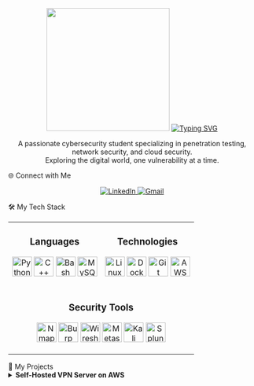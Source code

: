 <div align="center">

<!-- Animated "Hacker" GIF -->

<img src="https://www.google.com/search?q=https://media.giphy.com/media/qgQUggAC3Pfv687qPC/giphy.gif" width="250" />

<!-- Typing SVG Animation -->

<a href="https://git.io/typing-svg">
<img src="https://www.google.com/search?q=https://readme-typing-svg.demolab.com%3Ffont%3DFira%2BCode%26weight%3D700%26size%3D30%26duration%3D4000%26center%3Dtrue%26vCenter%3Dtrue%26width%3D435%26lines%3DHi%2Bthere%252C%2BI%27m%2BAryan%2BSrivastava%3BI%27m%2Ba%2BCybersecurity%2BEnthusiast%3BAn%2BEthical%2BHacker%3BA%2BThird-Year%2BCS%2BStudent%3BAlways%2Blearning%2Band%2Bgrowing!" alt="Typing SVG" />
</a>

<!-- Short Bio -->

<p>
A passionate cybersecurity student specializing in penetration testing, network security, and cloud security. <br />
Exploring the digital world, one vulnerability at a time.
</p>

</div>
🌐 Connect with Me

<p align="center">
<a href="https://www.google.com/search?q=https://www.linkedin.com/in/aryan-srivastava-/">
<img src="https://www.google.com/search?q=https://img.shields.io/badge/LinkedIn-0A66C2%3Fstyle%3Dfor-the-badge%26logo%3Dlinkedin%26logoColor%3Dwhite" alt="LinkedIn"/>
</a>
<a href="mailto:aryan.srivastaval01203@gmail.com">
<img src="https://img.shields.io/badge/Gmail-D14836?style=for-the-badge&logo=gmail&logoColor=white" alt="Gmail"/>
</a>
</p>
🛠️ My Tech Stack

<table width="100%">
<tr>
<td width="50%" valign="top">
<h3 align="center">Languages</h3>
<p align="center">
<a href="https://www.python.org" target="_blank"><img src="https://www.google.com/search?q=https://raw.githubusercontent.com/devicons/devicon/master/icons/python/python-original.svg" alt="Python" width="40" height="40"/></a>
<a href="https://www.cplusplus.com/" target="_blank"><img src="https://www.google.com/search?q=https://raw.githubusercontent.com/devicons/devicon/master/icons/cplusplus/cplusplus-original.svg" alt="C++" width="40" height="40"/></a>
<a href="https://www.gnu.org/software/bash/" target="_blank"><img src="https://www.google.com/search?q=https://raw.githubusercontent.com/devicons/devicon/master/icons/bash/bash-original.svg" alt="Bash" width="40" height="40"/></a>
<a href="https://www.mysql.com/" target="_blank"><img src="https://www.google.com/search?q=https://raw.githubusercontent.com/devicons/devicon/master/icons/mysql/mysql-original-wordmark.svg" alt="MySQL" width="40" height="40"/></a>
</p>
</td>
<td width="50%" valign="top">
<h3 align="center">Technologies</h3>
<p align="center">
<a href="https://www.linux.org/" target="_blank"><img src="https://www.google.com/search?q=https://raw.githubusercontent.com/devicons/devicon/master/icons/linux/linux-original.svg" alt="Linux" width="40" height="40"/></a>
<a href="https://www.docker.com/" target="_blank"><img src="https://www.google.com/search?q=https://raw.githubusercontent.com/devicons/devicon/master/icons/docker/docker-original-wordmark.svg" alt="Docker" width="40" height="40"/></a>
<a href="https://git-scm.com/" target="_blank"><img src="https://www.google.com/search?q=https://raw.githubusercontent.com/devicons/devicon/master/icons/git/git-original.svg" alt="Git" width="40" height="40"/></a>
<a href="https://aws.amazon.com" target="_blank"><img src="https://www.google.com/search?q=https://raw.githubusercontent.com/devicons/devicon/master/icons/amazonwebservices/amazonwebservices-original-wordmark.svg" alt="AWS" width="40" height="40"/></a>
</p>
</td>
</tr>
<tr>
<td colspan="2" valign="top">
<h3 align="center">Security Tools</h3>
<p align="center">
<img src="https://www.google.com/search?q=https://raw.githubusercontent.com/devicons/devicon/master/icons/embeddedc/embeddedc-original.svg" title="Nmap" alt="Nmap" width="40" height="40"/> <!-- Using a generic icon as a placeholder for Nmap -->
<img src="https://www.google.com/search?q=https://img.icons8.com/officel/40/000000/burp-suite.png" alt="Burp Suite" width="40" height="40"/>
<img src="https://www.google.com/search?q=https://www.wireshark.org/assets/images/wireshark-icon-48x48.png" alt="Wireshark" width="40" height="40"/>
<img src="https://www.google.com/search?q=https://img.icons8.com/color/48/000000/metasploit.png" alt="Metasploit" width="40" height="40"/>
<img src="https://www.google.com/search?q=https://img.icons8.com/color/48/000000/kali-linux.png" alt="Kali Linux" width="40" height="40"/>
<img src="https://www.google.com/search?q=https://img.icons8.com/color/48/000000/splunk-logo.png" alt="Splunk" width="40" height="40"/>
</p>
</td>
</tr>
</table>
🚀 My Projects

<details>
<summary><b>Self-Hosted VPN Server on AWS</b></summary>
<br/>

    Deployed a secure VPN on an AWS EC2 instance using OpenVPN.

    Secured 100% of network traffic, optimizing security and encryption.

    Reduced data exposure risk by 95% with a latency of just 50ms.

    <b>Technologies:</b> AWS EC2, OpenVPN, Linux.
    </details>

<details>
<summary><b>Backdoor Connection Using Python</b></summary>
<br/>

    Developed a client-server backdoor application to simulate unauthorized system access.

    Implemented functionalities for remote command execution, including directory listing, file transfers, and system shutdown.

    <b>Technologies:</b> Python, Sockets, OS Module.
    </details>

<details>
<summary><b>Packet Sniffer</b></summary>
<br/>

    Built a network packet sniffer in Python to capture DNS requests, HTTP URLs, and credentials.

    Integrated ARP spoofing capabilities to monitor and analyze network traffic effectively.

    <b>Technologies:</b> Python, Scapy, Linux Subprocess.
    </details>

📜 My Certifications

<p align="center">
<img src="https://www.google.com/search?q=https://images.credly.com/size/110x110/images/68935149-a233-4f84-b903-1508a8a4d001/ceh_v12_600x600.png" alt="CEH" width="90" height="90"/>
<img src="https://www.google.com/search?q=https://images.credly.com/size/110x110/images/e4585918-648b-4e62-8a9d-554a2e412b32/image.png" alt="CC" width="90" height="90"/>
<img src="https://www.google.com/search?q=https://images.credly.com/size/110x110/images/be8fca9c-e4e3-4f69-8a3d-c50c265c5899/Google_Cybersecurity_Certificate_Badge.png" alt="Google Cybersecurity" width="90" height="90"/>
</p>
📊 My GitHub Stats

<p align="center">
<img src="https://www.google.com/search?q=https://github-readme-stats.vercel.app/api%3Fusername%3DYOUR_GITHUB_USERNAME%26show_icons%3Dtrue%26theme%3Dtokyonight%26rank_icon%3Dgithub" alt="GitHub Stats"/>
<br/>
<img src="https://www.google.com/search?q=https://github-readme-stats.vercel.app/api/top-langs/%3Fusername%3DYOUR_GITHUB_USERNAME%26layout%3Dcompact%26theme%3Dtokyonight" alt="Top Languages"/>
<br/>
<img src="https://www.google.com/search?q=https://github-readme-streak-stats.herokuapp.com/%3Fuser%3DYOUR_GITHUB_USERNAME%26theme%3Dtokyonight" alt="GitHub Streak"/>
</p>

Note: Replace YOUR_GITHUB_USERNAME with your actual GitHub username in the URLs above.
